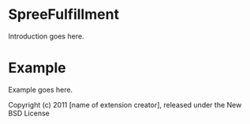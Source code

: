 SpreeFulfillment
================

Introduction goes here.


Example
=======

Example goes here.


Copyright (c) 2011 [name of extension creator], released under the New BSD License
